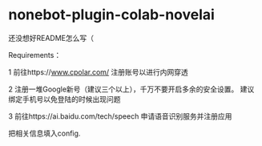 # nonebot-plugin-colab-novelai

还没想好README怎么写（

Requirements：

1 前往https://www.cpolar.com/ 注册账号以进行内网穿透

2 注册一堆Google新号（建议三个以上），千万不要开启多余的安全设置。
  建议绑定手机号以免登陆的时候出现问题
 
3 前往https://ai.baidu.com/tech/speech 申请语音识别服务并注册应用

把相关信息填入config.
